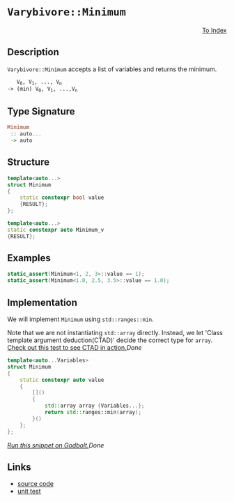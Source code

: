 <!-- Copyright 2024 Feng Mofan
SPDX-License-Identifier: Apache-2.0 -->

# `Varybivore::Minimum`

<p style='text-align: right;'><a href="../../../facilities/metafunctions.md#varybivore-minimum">To Index</a></p>

## Description

`Varybivore::Minimum` accepts a list of variables and returns the minimum.

<pre><code>   V<sub>0</sub>, V<sub>1</sub>, ..., V<sub>n</sub>
-> (min) V<sub>0</sub>, V<sub>1</sub>, ...,V<sub>n</sub></code></pre>

## Type Signature

```Haskell
Minimum
 :: auto...
 -> auto
```

## Structure

```C++
template<auto...>
struct Minimum
{
    static constexpr bool value
    {RESULT};
};

template<auto...>
static constexpr auto Minimum_v
{RESULT};
```

## Examples

```C++
static_assert(Minimum<1, 2, 3>::value == 1);
static_assert(Minimum<1.0, 2.5, 3.5>::value == 1.0);
```

## Implementation

We will implement `Minimum` using `std::ranges::min`.

Note that we are not instantiating `std::array` directly. Instead, we let 'Class template argument deduction(CTAD)' decide the correct type for `array`. [Check out this test to see CTAD in action.](https://godbolt.org/#z:OYLghAFBqd5QCxAYwPYBMCmBRdBLAF1QCcAaPECAMzwBtMA7AQwFtMQByARg9KtQYEAysib0QXACx8BBAKoBnTAAUAHpwAMvAFYTStJg1DIApACYAQuYukl9ZATwDKjdAGFUtAK4sGIAGwArKSuADJ4DJgAcj4ARpjEIACcpAAOqAqETgwe3r4BwemZjgLhkTEs8YkpdpgO2UIETMQEuT5%2BQbaY9iUMjc0EZdFxCcm2TS1t%2BZ0KE4MRw5WjSQCUtqhexMjsHOYAzBHI3lgA1CZ7bs3ETACe59gmGgCCj0%2Bz6CAgV7cnTGcA7BYuKQTmYTP8ACLnKzPV6zJiOZAAfSYCiULQg70%2BClYmBRCnObiwRwIN1SmAgTDWJyxX2I1zuFwiBBBYL2D3ZK2hrzhBA%2BdIZJ1iAKBADoNKzxSC9uLwVC9jCXs94Yj8eiCJi%2BdjcfjCcTaKTyRBYtTad9GUSNrF6NL7vcuQqOGtaJxArw/BwtKRUJw3NZrDSNltMGczHseKQCJonWsANYgQJmUX/MySAAcacCGiSiY0/jTe30nEkvBYEg0Eo9Xp9HF4ChAEqjnqdpDgsBgiBAGwIqS8LIoEDQLFSdASUVxnFUaf8AFp/JITsBkMgTlJRWZeJh8ERiHgPsD%2BIIRGJ2FIZIJFCp1M3SLpgQB3a6pTg8Z2u93R72cADyfd7BBOVAqBOKdZ3nRdl1XSR1xOCAPGHUdiFDcMVl4JstDWCAkCHEd6DIAccMQkBgCkMw%2BDoAgEnrY1P1iCJmhuF9eDo5hiBub9Ym0OomwjIc2EEb8GFoRibywWIvGAS5aFoetuF4LAWEMYBxFEvBiG4vAADdMFkr1MFUOo%2Bx2CNmW6T9aDwWJrjYjwsE/AhdzLOTSG04hYgyTAIUwRSjAsoxozWKgDGABQADU8Ewe9v3JD0I0PYRRHEM94svNRPzvfQlJQf1LH0Sz60gNZUFSXpZJnd5zghUxLGsMxq1c3csAKiA1lqepnAgVwpj8YEwgWCoqj0IosgEbqhoyEaGCGAbRmBNren6SZPHaPR5oaOZppGRI5rmMadoGTalm21qg22CQ3w4N1SCrXgaxA6c5wXJcVzXMxYNwQgSGQrhUMjAK1gQTAmCwRIWtIeNJBlJI9n%2BSQNEkVN/ArQJ/BSF0OBLUgy3DUV/C4fMkjTfHAkkLhAmh/xrs/Gs6wbP7m0wjssK7P8%2B3IShCLw8c2E4ZoWE0/4Zz%2BI4lNXJJRS4cVN23Eg9z0eLjyS6QUqUNKb10MjHyYZ85Iuq6bq/Dhfx7PtAOAvmBaFk4RaMMWJfFWD4NwhJkLMX70JbZnOYSdnB1QBC8LpfnBZtkiki4CUaANKjKFiWj6LYpjSBYhiOK4hwk74xgCEE4TPzEiSpJkpOFKUlSvXwdT6m03TNwM5AjKT0z0a9CyrIY2ydi9By8CciNXPcpQvJ85SIlABm%2BGCsKIqimKk4VxLT2V2RUuvL0Ncy/zqqsXK2%2BaoqSuyMqKr2KqcosOrboavcdPgVrug0jquuW/JeoYdBDsG4Fht6Pa0gm3on9ZpdB6OtAYf81oCEWvMcoW1Vq7Rfj1cYB1%2BpwJ%2BusTYZ10Ho31tTTgvxiDBytqHO2ksNDvRlkhfYP00L/VIIDYGowwbo0xtjcW8N/jk3%2BP8PYCNJDzmBAbGmtg6Ye0ZvAZm3Z/y%2B29sQbmOw%2BbgRYAoTSK5NJcHFgYSisxpafUavLWQisl7nnkKrNeOgQCFi1jrV8RZLofhvDWY2/4zYEJYEolRaiNGii0TpACcF/bOyoWGPY7sAqtmwoExCMiomB1UakVISJ1FJCRL42YKJCHznItHYg1E443hTonZyhT2KcW4pnf2/Ec5CREhXTA4lJJiGLs5Uuvku7yTUhpGun59KGUok3QQZkbxt2sjcTu9lHJJwHh5YeZcx7hKCkwEK4VIrRUYPPQxi8JDLwvGY9KljN7GHPnlWI%2B9vSHwELJAA9FibetV6oJEarfQqIDH5%2BE6u/P%2BfVYFHXGsUbIf8f7ZCAdtV57U%2BgILyEgyBEKUE/K/sgpaUL4FwsWF/E6mDTx6wcdWfBiiFzKNUScZJPiER%2BIoXo76YSGYAyBiDSgF1WEgDMOLPYexAhZlJhWNl/x8xU0cZwWmjY6EQ3%2BOuThXApBJA4dDLg/w7F7BxbdQV9MMIXQ3Py3FtZVUxhclRbIIBJBAA%3D%3D%3D)$Done$

```C++
template<auto...Variables>
struct Minimum
{ 
    static constexpr auto value 
    {
        []()
        {
            std::array array {Variables...};
            return std::ranges::min(array);
        }()
    }; 
};
```

[*Run this snippet on Godbolt.*](https://godbolt.org/#z:OYLghAFBqd5QCxAYwPYBMCmBRdBLAF1QCcAaPECAMzwBtMA7AQwFtMQByARg9KtQYEAysib0QXACx8BBAKoBnTAAUAHpwAMvAFYTStJg1DIApACYAQuYukl9ZATwDKjdAGFUtAK4sGIAKwAzKSuADJ4DJgAcj4ARpjEIIEapAAOqAqETgwe3r4BwemZjgLhkTEs8YnJtpj2JQxCBEzEBLk%2BfkG19dlNLQRl0XEJSSkKza3t%2BV3j/YMVVaMAlLaoXsTI7BwA9ABU%2BweHR8e72yYaAIJ7BwDUACKYqa6MyHiYCjeHZ5fXJ39H3wu5yBZkCEWQ3iwNxMgTcYmAJEICBYMOwwPMYIYEK8UJhcOIxCYAE9Ueifv8KQDgb9djcAJIsVL0NiCJgNT4HQE0yn/QHAgiYRkGAV4pheIgAOilADUWngmLF6ApSZdxsQvA4bgBZCJ4Fg%2BdEAdgs0MuN3NN1mjmQNzQDHGmFUqWINzFRBuADcxF5MKaLhbocbgQGAyZ/FZ/HcIEtgyHzSYg2a4yHxugQCAWoSia6CcTAxZZcR5Yr3lKJQm7jCrEnkxbiJgCOsGJaCGmQISjO90ywIhBM8SY4Fq/7kxXo7H44bK0O/RWq2SrjyqeTbthVKwmb6vtSl9vLsCrXhkAB9JgKJStCA6hh6g2wrikG5mR%2BBVHpr3eX0w6d3G5cQfDoeJ5nheBBXrq%2BooveEopE%2BEr%2BC%2B8FviAH4%2BtCgQ/n%2BMEARwKy0Jw/i8H4HBaKQqCcG41jWJaawbF%2BoI8KQBCaLhKwANYBJIMEABxmGYACc/FcP4GjcdxXCGoa0j4Rwki8CwEgaCkxGkeRHC8AoIApMxJG4aQcCwDAiAgGsBCpOK5CUGgjJ0AkUSsFsqjcQAbAAtM5kg3MAyA2lIEpmLwmD4EQRZpg%2B/CCCIYjsFIMiCIoKjqLppC6A%2BADuhKpJwPB4QRREsWRnAAPLiuZBA3KgVA3E5bkeV5Pl/lxZg3BAHg2fQLoYv%2BvA6VoKwQEg1mpLZZAUBAQ0jSAwBSM%2BNC0AKxCaRAsQFbEEQtES2W8GtzDEESRWxNomAOFtpDWSyBBFQwtCbclWCxF4wBwrQtCadwvBYCwhjAOId14PWDh4B6XbJY6x3ilsjERAKMmkbQeCxISe0eFgBUEEWCnvaQwPELEGSYA8X1GPDRgsSsVAGMACjSm8aVFU8xGMRFwiiOIsXMwlagFal%2BjfSgVGWPoCOaZAKyoKkDRva5qbfqYljWGYqk46FXai90x0NC4DDuJ4HR6GEERDJUIwPkUWQCFMfimxk5sMPMwyJA%2Bdga70ExtLr%2BRO3ULsCH0rT28bju2G7lt6LM/uGwsJsrAotGbBIuUcIRpAqbwanVS57med5vlNS1uCECQ0IMUsPVkysCCYEwWCJNGpAcZIgQSvxgRSRokhmJIzlKf4zn8fonByaQCmBFwErOVwzncfx4nOf4kjCS3zkpwVakaVpTFk/pRkDSZpUWWNE0dfZbCcC0LAeoarlMLaBhGH%2B/ESmPpFBYXoV6MzUVs9IHNKFzyW6GfBlJgWV3qJ2TqnQqHASpmXFBVKqNUs632%2Bg/J%2BMEWptWGh1YugQzCl03rpfqg1UDtQSJZcaJCsEjAhN9LgQkUhzQWktFayUdobVOmwvaB0jonSxudRgl1rq3VIvdR6z1XqnU%2Bt9X6Ij/ou2Bm9F%2BqhwYClOtDOoBV4aIw2ijLYpF0Z6lOjjPGShCbSIiKAQhfBKbU1pvTRgp1P6sxij/WQnMkqkUAbzUmcsrCCy0SLOu4tJacGlq2WWAsLCKzTsrPAWBAkx29oDZwEBXChwfAbcoDs9BmwaOktINsGgB0WF7HovsQ4eyturZJjQ3bFJNsHfo%2BTw4DEjtk/8qx1jxw6TJCBq9OAZ1qp5Gh986FoI0PnYKRcur4N6qxUgldq4jDrjJIeI9H7t0NP4fiklAgdy7gvFeyU162A3nM/qO8kCmTKuQo%2BdkHJn2ICwOqLAFAehtB6MZwp3gEEClM9%2B4VZBfxcXFeQf8PE6CSKQYBoCcoDyTvlY5xV97lUqtVF5byPlfLZD8jBlCRo4MCLMreu87mjSsvijqKFkCpFSMeT5/FjzfPGMeVQHk%2BB0CYZQFhpFOG3UYny7hGtTr8MEFdG6BVRFPTEBIrGUjiZ6I%2BnIwGCiCpg2QBDNRggNHJS0UjIkui0YYyMQkExBNBTmNJlYimTAqY00wHTBmjigXOIkK4%2BK4LuZQrvsYSJQtYgJLIhLbIb1tipn5vLSw0SyKxPifARJZS/CpO1vkzJRsSkFOKNkfJuTsj1KDs7Gpft3Z5CqYWhoxb81hwqaW6tcw2mBwTp0uiTbemItUgMtlnlXnvM9NigU4xJlvxwd1AhfUK5VxrpQROayQACQlIEQI/gRILyUouw0U8jkdvUqc7S5d64gEkP4ZuElDRKW4pIISXBeJmGXjJQI7a06cDLoQxOAUt1Pp3eclYONMjOEkEAA%3D%3D)$Done$

## Links

- [source code](../../../../conceptrodon/varybivore/minimum.hpp)
- [unit test](../../../../tests/unit/metafunctions/varybivore/minimum.test.hpp)
